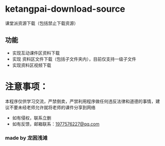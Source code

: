 # ketangpai-download-source
课堂派资源下载（包括禁止下载资源）
## 功能
- 实现互动课件区资料下载
- 实现 资料区文件下载（包括子文件夹内），目前仅支持一级子文件
- 实现资料区视频下载
# 注意事项：
本程序仅供学习交流，严禁倒卖，严禁利用程序做任何违反法律和道德的事情，建议不要未经老师允许就将老师的课件分享到网络
- 如有侵权，联系立删
- 如有反馈，邮箱联系：1977576227@qq.com
### made by 龙困浅滩
